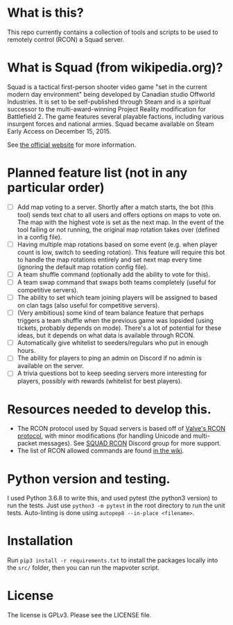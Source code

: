 # What is this?
This repo currently contains a collection of tools and scripts to be used to remotely control (RCON) a Squad server.

# What is Squad (from wikipedia.org)?
Squad is a tactical first-person shooter video game "set in the current modern day environment" being developed by Canadian studio Offworld Industries. It is set to be self-published through Steam and is a spiritual successor to the multi-award-winning Project Reality modification for Battlefield 2. The game features several playable factions, including various insurgent forces and national armies. Squad became available on Steam Early Access on December 15, 2015.

See [the official website](https://joinsquad.com/) for more information.

# Planned feature list (not in any particular order)
- [ ] Add map voting to a server. Shortly after a match starts, the bot (this tool) sends text chat to all users and offers options on maps to vote on. The map with the highest vote is set as the next map. In the event of the tool failing or not running, the original map rotation takes over (defined in a config file).
- [ ] Having multiple map rotations based on some event (e.g. when player count is low, switch to seeding rotation). This feature will require this bot to handle the map rotations entirely and set next map every time (ignoring the default map rotation config file).
- [ ] A team shuffle command (optionally add the ability to vote for this).
- [ ] A team swap command that swaps both teams completely (useful for competitive servers).
- [ ] The ability to set which team joining players will be assigned to based on clan tags (also useful for competitive servers).
- [ ] (Very ambitious) some kind of team balance feature that perhaps triggers a team shuffle when the previous game was lopsided (using tickets, probably depends on mode). There's a lot of potential for these ideas, but it depends on what data is available through RCON.
- [ ] Automatically give whitelist to seeders/regulars who put in enough hours.
- [ ] The ability for players to ping an admin on Discord if no admin is available on the server.
- [ ] A trivia questions bot to keep seeding servers more interesting for players, possibly with rewards (whitelist for best players).

# Resources needed to develop this.
- The RCON protocol used by Squad servers is based off of [Valve's RCON protocol](https://developer.valvesoftware.com/wiki/Source_RCON_Protocol), with minor modifications (for handling Unicode and multi-packet messages). See [SQUAD RCON](https://discord.gg/8tpbYZK) Discord group for more support.
- The list of RCON allowed commands are found [in the wiki](https://squad.gamepedia.com/Server_Administration).

# Python version and testing.
I used Python 3.6.8 to write this, and used pytest (the python3 version) to run the tests. Just use `python3 -m pytest`
in the root directory to run the unit tests. Auto-linting is done using `autopep8 --in-place <filename>`.

# Installation
Run `pip3 install -r requirements.txt` to install the packages locally into the `src/` folder, then you can run the mapvoter script.

# License
The license is GPLv3. Please see the LICENSE file.
